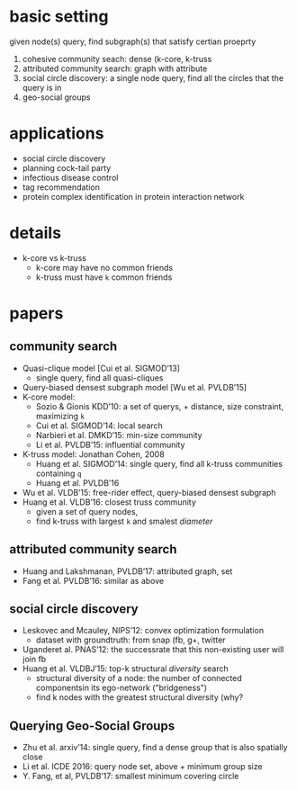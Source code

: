 # basic setting

given node(s) query, find subgraph(s) that satisfy certian proeprty

1. cohesive community seach: dense (k-core, k-truss
2. attributed community search: graph with attribute
3. social circle discovery: a single node query, find all the circles that the query is in
4. geo-social groups

# applications

- social circle discovery
- planning cock-tail party
- infectious disease control
- tag recommendation
- protein complex identification in protein interaction network

# details

- k-core vs k-truss
  - k-core may have no common friends
  - k-truss must have `k` common friends


# papers

## community search

- Quasi-clique model [Cui et al. SIGMOD’13]
  - single query, find all quasi-cliques
- Query-biased densest subgraph model [Wu et al. PVLDB’15]
- K-core model:
  - Sozio & Gionis KDD’10: a set of querys, + distance, size constraint, maximizing `k`
  - Cui et al. SIGMOD’14: local search
  - Narbieri et al. DMKD’15: min-size community
  - Li et al. PVLDB’15: influential community
- K-truss model: Jonathan Cohen, 2008
  - Huang et al. SIGMOD’14: single query, find all k-truss communities containing `q`
  - Huang et al. PVLDB’16
- Wu et al. VLDB’15: free-rider effect, query-biased densest subgraph
- Huang et al. VLDB’16: closest truss community
  - given a set of query nodes,
  - find k-truss with largest `k` and smalest *diameter*

## attributed community search

- Huang and Lakshmanan, PVLDB’17: attributed graph, set
- Fang et al. PVLDB’16: similar as above

## social circle discovery

- Leskovec and Mcauley, NIPS’12: convex optimization formulation
  - dataset with groundtruth: from snap (fb, g+, twitter
- Uganderet al. PNAS’12: the successrate that this non-existing user will join fb
- Huang et al. VLDBJ’15: top-k structural *diversity* search
  - structural diversity of a node: the number of connected componentsin its ego-network ("bridgeness")
  - find k nodes with the greatest structural diversity (why?

## Querying Geo-Social Groups

- Zhu et al. arxiv’14: single query, find a dense group that is also spatially close
- Li et al. ICDE 2016: query node set, above + minimum group size 
- Y. Fang, et al, PVLDB’17: smallest minimum covering circle




